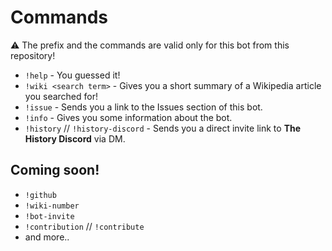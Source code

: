 # Commands

⚠️ The prefix and the commands are valid only for this bot from this repository!

- ``!help`` - You guessed it!
- ``!wiki <search term>`` - Gives you a short summary of a Wikipedia article you searched for! 
- ``!issue`` - Sends you a link to the Issues section of this bot.
- ``!info`` - Gives you some information about the bot.
- ``!history`` // ``!history-discord`` - Sends you a direct invite link to **The History Discord** via DM.


## Coming soon!

- ``!github``
- ``!wiki-number``
- ``!bot-invite``
- ``!contribution`` // ``!contribute``
- and more..
